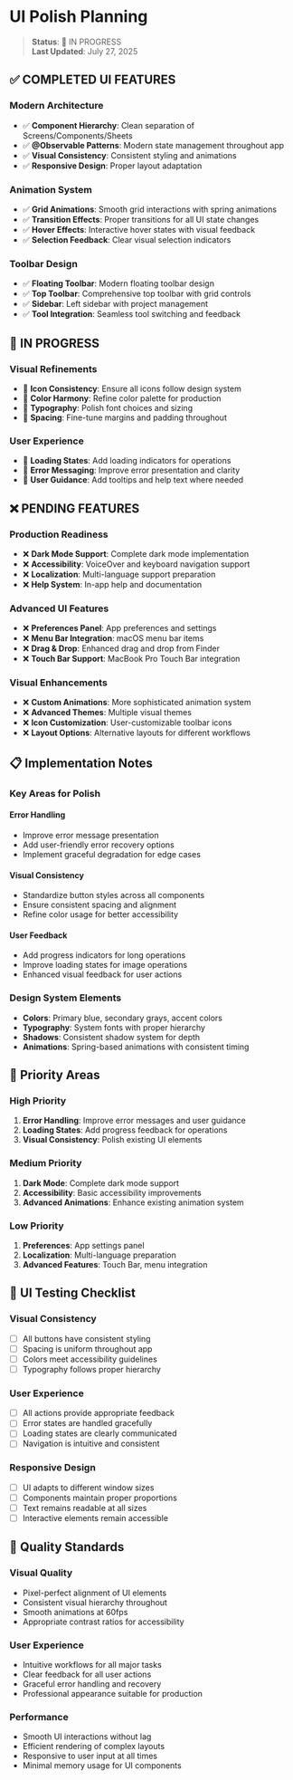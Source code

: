 # UI Polish Planning

> **Status**: 🔄 IN PROGRESS  
> **Last Updated**: July 27, 2025

## ✅ **COMPLETED UI FEATURES**

### Modern Architecture

- ✅ **Component Hierarchy**: Clean separation of Screens/Components/Sheets
- ✅ **@Observable Patterns**: Modern state management throughout app
- ✅ **Visual Consistency**: Consistent styling and animations
- ✅ **Responsive Design**: Proper layout adaptation

### Animation System

- ✅ **Grid Animations**: Smooth grid interactions with spring animations
- ✅ **Transition Effects**: Proper transitions for all UI state changes
- ✅ **Hover Effects**: Interactive hover states with visual feedback
- ✅ **Selection Feedback**: Clear visual selection indicators

### Toolbar Design

- ✅ **Floating Toolbar**: Modern floating toolbar design
- ✅ **Top Toolbar**: Comprehensive top toolbar with grid controls
- ✅ **Sidebar**: Left sidebar with project management
- ✅ **Tool Integration**: Seamless tool switching and feedback

## 🔄 **IN PROGRESS**

### Visual Refinements

- 🔄 **Icon Consistency**: Ensure all icons follow design system
- 🔄 **Color Harmony**: Refine color palette for production
- 🔄 **Typography**: Polish font choices and sizing
- 🔄 **Spacing**: Fine-tune margins and padding throughout

### User Experience

- 🔄 **Loading States**: Add loading indicators for operations
- 🔄 **Error Messaging**: Improve error presentation and clarity
- 🔄 **User Guidance**: Add tooltips and help text where needed

## ❌ **PENDING FEATURES**

### Production Readiness

- ❌ **Dark Mode Support**: Complete dark mode implementation
- ❌ **Accessibility**: VoiceOver and keyboard navigation support
- ❌ **Localization**: Multi-language support preparation
- ❌ **Help System**: In-app help and documentation

### Advanced UI Features

- ❌ **Preferences Panel**: App preferences and settings
- ❌ **Menu Bar Integration**: macOS menu bar items
- ❌ **Drag & Drop**: Enhanced drag and drop from Finder
- ❌ **Touch Bar Support**: MacBook Pro Touch Bar integration

### Visual Enhancements

- ❌ **Custom Animations**: More sophisticated animation system
- ❌ **Advanced Themes**: Multiple visual themes
- ❌ **Icon Customization**: User-customizable toolbar icons
- ❌ **Layout Options**: Alternative layouts for different workflows

## 📋 **Implementation Notes**

### Key Areas for Polish

#### Error Handling

- Improve error message presentation
- Add user-friendly error recovery options
- Implement graceful degradation for edge cases

#### Visual Consistency

- Standardize button styles across all components
- Ensure consistent spacing and alignment
- Refine color usage for better accessibility

#### User Feedback

- Add progress indicators for long operations
- Improve loading states for image operations
- Enhanced visual feedback for user actions

### Design System Elements

- **Colors**: Primary blue, secondary grays, accent colors
- **Typography**: System fonts with proper hierarchy
- **Shadows**: Consistent shadow system for depth
- **Animations**: Spring-based animations with consistent timing

## 🎯 **Priority Areas**

### High Priority

1. **Error Handling**: Improve error messages and user guidance
2. **Loading States**: Add progress feedback for operations
3. **Visual Consistency**: Polish existing UI elements

### Medium Priority

1. **Dark Mode**: Complete dark mode support
2. **Accessibility**: Basic accessibility improvements
3. **Advanced Animations**: Enhance existing animation system

### Low Priority

1. **Preferences**: App settings panel
2. **Localization**: Multi-language preparation
3. **Advanced Features**: Touch Bar, menu integration

## 📝 **UI Testing Checklist**

### Visual Consistency

- [ ] All buttons have consistent styling
- [ ] Spacing is uniform throughout app
- [ ] Colors meet accessibility guidelines
- [ ] Typography follows proper hierarchy

### User Experience

- [ ] All actions provide appropriate feedback
- [ ] Error states are handled gracefully
- [ ] Loading states are clearly communicated
- [ ] Navigation is intuitive and consistent

### Responsive Design

- [ ] UI adapts to different window sizes
- [ ] Components maintain proper proportions
- [ ] Text remains readable at all sizes
- [ ] Interactive elements remain accessible

## 🚨 **Quality Standards**

### Visual Quality

- Pixel-perfect alignment of UI elements
- Consistent visual hierarchy throughout
- Smooth animations at 60fps
- Appropriate contrast ratios for accessibility

### User Experience

- Intuitive workflows for all major tasks
- Clear feedback for all user actions
- Graceful error handling and recovery
- Professional appearance suitable for production

### Performance

- Smooth UI interactions without lag
- Efficient rendering of complex layouts
- Responsive to user input at all times
- Minimal memory usage for UI components
